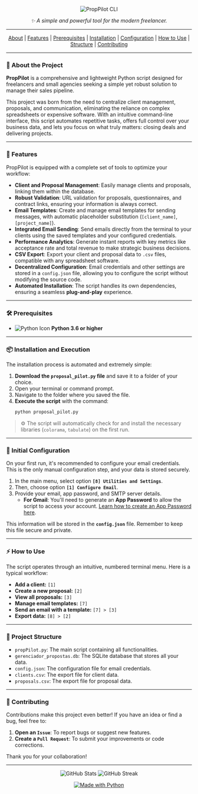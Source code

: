 <p align="center">
  <img src="https://capsule-render.vercel.app/api?type=wave&color=0:1F4F4F,100:00CED1&height=120&section=header&text=Prop%20Pilot%20CLI&fontSize=40&animation=fadeIn" alt="PropPilot CLI">
</p>

<p align="center">
  <i>✨ A simple and powerful tool for the modern freelancer.</i>
</p>

---

<p align="center">
  <a href="#-about-the-project">About</a> |
  <a href="#-features">Features</a> |
  <a href="#-prerequisites">Prerequisites</a> |
  <a href="#-installation-and-execution">Installation</a> |
  <a href="#-initial-configuration">Configuration</a> |
  <a href="#-how-to-use">How to Use</a> |
  <a href="#-project-structure">Structure</a> |
  <a href="#-contributing">Contributing</a>
</p>

---

### 📖 About the Project

**PropPilot** is a comprehensive and lightweight Python script designed for freelancers and small agencies seeking a simple yet robust solution to manage their sales pipeline.

This project was born from the need to centralize client management, proposals, and communication, eliminating the reliance on complex spreadsheets or expensive software. With an intuitive command-line interface, this script automates repetitive tasks, offers full control over your business data, and lets you focus on what truly matters: closing deals and delivering projects.

---

### 🚀 Features

PropPilot is equipped with a complete set of tools to optimize your workflow:

-   **Client and Proposal Management**: Easily manage clients and proposals, linking them within the database.
-   **Robust Validation**: URL validation for proposals, questionnaires, and contract links, ensuring your information is always correct.
-   **Email Templates**: Create and manage email templates for sending messages, with automatic placeholder substitution (`[client_name]`, `[project_name]`).
-   **Integrated Email Sending**: Send emails directly from the terminal to your clients using the saved templates and your configured credentials.
-   **Performance Analytics**: Generate instant reports with key metrics like acceptance rate and total revenue to make strategic business decisions.
-   **CSV Export**: Export your client and proposal data to `.csv` files, compatible with any spreadsheet software.
-   **Decentralized Configuration**: Email credentials and other settings are stored in a `config.json` file, allowing you to configure the script without modifying the source code.
-   **Automated Installation**: The script handles its own dependencies, ensuring a seamless **plug-and-play** experience.

---

### 🛠️ Prerequisites

-   <img src="https://img.shields.io/badge/Python-3.6+-306998?style=flat&logo=python" alt="Python Icon"> **Python 3.6 or higher**

---

### 📦 Installation and Execution

The installation process is automated and extremely simple:

1.  **Download the `proposal_pilot.py` file** and save it to a folder of your choice.
2.  Open your terminal or command prompt.
3.  Navigate to the folder where you saved the file.
4.  **Execute the script** with the command:
    ```bash
    python proposal_pilot.py
    ```

> ⚙️ The script will automatically check for and install the necessary libraries (`colorama`, `tabulate`) on the first run.

---

### 🔑 Initial Configuration

On your first run, it's recommended to configure your email credentials. This is the only manual configuration step, and your data is stored securely.

1.  In the main menu, select option **`[8] Utilities and Settings`**.
2.  Then, choose option **`[1] Configure Email`**.
3.  Provide your email, app password, and SMTP server details.
    -   **For Gmail**: You'll need to generate an **App Password** to allow the script to access your account. [Learn how to create an App Password here](https://support.google.com/accounts/answer/185833).

This information will be stored in the **`config.json`** file. Remember to keep this file secure and private.

---

### ⚡ How to Use

The script operates through an intuitive, numbered terminal menu. Here is a typical workflow:

-   **Add a client:** `[1]`
-   **Create a new proposal:** `[2]`
-   **View all proposals:** `[3]`
-   **Manage email templates:** `[7]`
-   **Send an email with a template:** `[7] > [3]`
-   **Export data:** `[8] > [2]`

---

### 📂 Project Structure

-   `propPilot.py`: The main script containing all functionalities.
-   `gerenciador_propostas.db`: The SQLite database that stores all your data.
-   `config.json`: The configuration file for email credentials.
-   `clients.csv`: The export file for client data.
-   `proposals.csv`: The export file for proposal data.

---

### 🤝 Contributing

Contributions make this project even better! If you have an idea or find a bug, feel free to:

1.  **Open an `Issue`**: To report bugs or suggest new features.
2.  **Create a `Pull Request`**: To submit your improvements or code corrections.

Thank you for your collaboration!

---

<p align="center">
  <img src="https://github-readme-stats.vercel.app/api?username=your-username&show_icons=true&theme=radical" alt="GitHub Stats">
  <img src="https://streak-stats.demolab.com/?user=your-username&theme=radical" alt="GitHub Streak">
</p>

<p align="center">
  <a href="https://github.com/your-username"><img src="https://img.shields.io/badge/Developed%20with-❤️%20and%20Python-blueviolet?style=flat-square&logo=python&logoColor=white" alt="Made with Python"></a>
</p>
